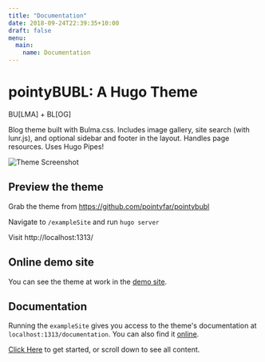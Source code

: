 ```yaml
---
title: "Documentation"
date: 2018-09-24T22:39:35+10:00
draft: false
menu:
  main:
    name: Documentation
---
```


# pointyBUBL: A Hugo Theme 
BU[LMA] + BL[OG]

Blog theme built with Bulma.css. Includes image gallery, site search (with lunr.js), and optional sidebar and footer in the layout. Handles page resources. Uses Hugo Pipes!

![Theme Screenshot](https://github.com/pointyfar/pointybubl/raw/master/images/screenshot.png)

## Preview the theme

Grab the theme from https://github.com/pointyfar/pointybubl

Navigate to `/exampleSite` and run `hugo server`

Visit http://localhost:1313/ 

## Online demo site 

You can see the theme at work in the [demo site](#). 

## Documentation 

Running the `exampleSite` gives you access to the theme's documentation at `localhost:1313/documentation`. You can also find it [online](#).

[Click Here](./installing/) to get started, or scroll down to see all content.